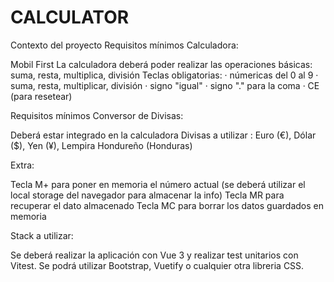 # CALCULATOR 

Contexto del proyecto
Requisitos mínimos Calculadora:

Mobil First
La calculadora deberá poder realizar las operaciones básicas: suma, resta, multiplica, división
Teclas obligatorias:
· númericas del 0 al 9
· suma, resta, multiplicar, división
· signo "igual"
· signo "." para la coma
· CE (para resetear)
​

Requisitos mínimos Conversor de Divisas:

Deberá estar integrado en la calculadora
Divisas a utilizar : Euro (€), Dólar ($), Yen (¥), Lempira Hondureño (Honduras)
​

Extra:

Tecla M+ para poner en memoria el número actual (se deberá utilizar el local storage del navegador para almacenar la info)
Tecla MR para recuperar el dato almacenado
Tecla MC para borrar los datos guardados en memoria
​

Stack a utilizar:

Se deberá realizar la aplicación con Vue 3 y realizar test unitarios con Vitest. Se podrá utilizar Bootstrap, Vuetify o cualquier otra libreria CSS.

​
